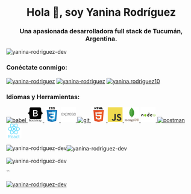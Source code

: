 <h1 align="center">Hola 👋, soy Yanina Rodríguez</h1>
<h3 align="center">Una apasionada desarrolladora full stack de Tucumán, Argentina.</h3>

<p align="left"> <img src="https://komarev.com/ghpvc/?username=yanina-rodriguez-dev&label=Profile%20views&color=0e75b6&style=flat" alt="yanina-rodriguez-dev" /> </p>


<h3 align="left">Conéctate conmigo:</h3>
<p align="left">
<a href="https://dev.to/yanina-rodriguez" target="blank"><img align="center" src="https://raw.githubusercontent.com/rahuldkjain/github-profile-readme-generator/master/src/images/icons/Social/devto.svg" alt="yanina-rodriguez" height="30" width="40" /></a> <a href="https://linkedin.com/in/yanina-rodriguez-0302241aa/" target="blank"><img align="center" src="https://raw.githubusercontent.com/rahuldkjain/github-profile-readme-generator/master/src/images/icons/Social/linked-in-alt.svg" alt="yanina-rodriguez" height="30" width="40" /></a>
<a href="https://instagram.com/yanina.rodriguez10/" target="blank"><img align="center" src="https://raw.githubusercontent.com/rahuldkjain/github-profile-readme-generator/master/src/images/icons/Social/instagram.svg" alt="yanina.rodriguez10" height="30" width="40" /></a>
</p>

<h3 align="left">Idiomas y Herramientas:</h3>
<p align="left"> 
<a href="https://babeljs.io/" target="_blank" rel="noreferrer"> <img src="https://www.vectorlogo.zone/logos/babeljs/babeljs-icon.svg" alt="babel" width="40" height="40"/> </a> 
<a href="https://getbootstrap.com" target="_blank" rel="noreferrer"> <img src="https://raw.githubusercontent.com/devicons/devicon/master/icons/bootstrap/bootstrap-plain-wordmark.svg" alt="bootstrap" width="40" height="40"/> </a> 
<a href="https://www.w3schools.com/css/" target="_blank" rel="noreferrer"> <img src="https://raw.githubusercontent.com/devicons/devicon/master/icons/css3/css3-original-wordmark.svg" alt="css3" width="40" height="40"/> </a> 
<a href="https://expressjs.com" target="_blank" rel="noreferrer"> <img src="https://raw.githubusercontent.com/devicons/devicon/master/icons/express/express-original-wordmark.svg" alt="express" width="40" height="40"/> </a> 
<a href="https://git-scm.com/" target="_blank" rel="noreferrer"> <img src="https://www.vectorlogo.zone/logos/git-scm/git-scm-icon.svg" alt="git" width="40" height="40"/> </a> 
<a href="https://www.w3.org/html/" target="_blank" rel="noreferrer"> <img src="https://raw.githubusercontent.com/devicons/devicon/master/icons/html5/html5-original-wordmark.svg" alt="html5" width="40" height="40"/> </a> 
<a href="https://developer.mozilla.org/en-US/docs/Web/JavaScript" target="_blank" rel="noreferrer"> <img src="https://raw.githubusercontent.com/devicons/devicon/master/icons/javascript/javascript-original.svg" alt="javascript" width="40" height="40"/> </a> 
<a href="https://www.mongodb.com/" target="_blank" rel="noreferrer"> <img src="https://raw.githubusercontent.com/devicons/devicon/master/icons/mongodb/mongodb-original-wordmark.svg" alt="mongodb" width="40" height="40"/> </a> 
<a href="https://nodejs.org" target="_blank" rel="noreferrer"> <img src="https://raw.githubusercontent.com/devicons/devicon/master/icons/nodejs/nodejs-original-wordmark.svg" alt="nodejs" width="40" height="40"/> </a> 
<a href="https://postman.com" target="_blank" rel="noreferrer"> <img src="https://www.vectorlogo.zone/logos/getpostman/getpostman-icon.svg" alt="postman" width="40" height="40"/> </a> 
<a href="https://reactjs.org/" target="_blank" rel="noreferrer"> <img src="https://raw.githubusercontent.com/devicons/devicon/master/icons/react/react-original-wordmark.svg" alt="react" width="40" height="40"/> </a> 
</p>

<p><img align="left" src="https://github-readme-stats.vercel.app/api/top-langs?username=yanina-rodriguez-dev&show_icons=true&locale=en&layout=compact" alt="yanina-rodriguez-dev" /></p>

<p> <img align="center" src="https://github-readme-stats.vercel.app/api?username=yanina-rodriguez-dev&show_icons=true&locale=en" alt="yanina-rodriguez-dev" /></p>

<p><img align="center" src="https://github-readme-streak-stats.herokuapp.com/?user=yanina-rodriguez-dev" alt="yanina-rodriguez-dev" /></p>
``
<p align="left"> <a href="https://github.com/ryo-ma/github-profile-trophy"><img src="https://github-profile-trophy.vercel.app/?username=yanina-rodriguez-dev" alt="yanina-rodriguez-dev" /></a> </p>
